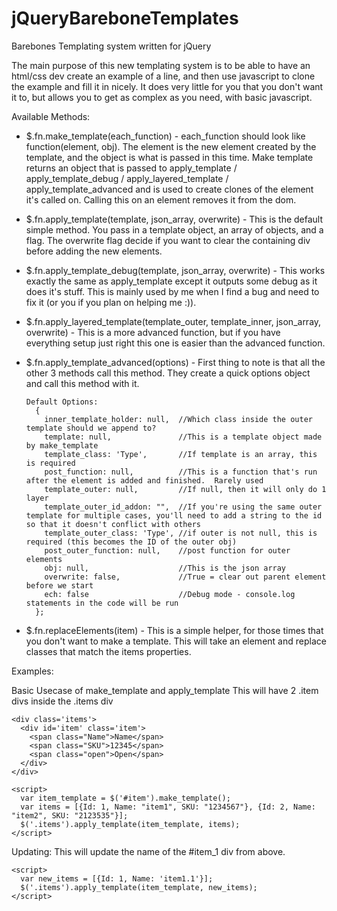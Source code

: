 jQueryBareboneTemplates
=======================

Barebones Templating system written for jQuery

The main purpose of this new templating system is to be able to have an html/css dev create an example of a line, and then use javascript to clone the example and fill it in nicely.  It does very little for you that you don't want it to, but allows you to get as complex as you need, with basic javascript.


Available Methods:
  * $.fn.make_template(each_function) - each_function should look like function(element, obj).  The element is the new element created by the template, and the object is what is passed in this time.  Make template returns an object that is passed to apply_template / apply_template_debug / apply_layered_template / apply_template_advanced and is used to create clones of the element it's called on.  Calling this on an element removes it from the dom.

  * $.fn.apply_template(template, json_array, overwrite) - This is the default simple method.  You pass in a template object, an array of objects, and a flag.  The overwrite flag decide if you want to clear the containing div before adding the new elements.

  * $.fn.apply_template_debug(template, json_array, overwrite) - This works exactly the same as apply_template except it outputs some debug as it does it's stuff.  This is mainly used by me when I find a bug and need to fix it (or you if you plan on helping me :)).

  * $.fn.apply_layered_template(template_outer, template_inner, json_array, overwrite) - This is a more advanced function, but if you have everything setup just right this one is easier than the advanced function.

  * $.fn.apply_template_advanced(options) - First thing to note is that all the other 3 methods call this method.  They create a quick options object and call this method with it.  

        Default Options:
          {
            inner_template_holder: null,  //Which class inside the outer template should we append to?
            template: null,               //This is a template object made by make_template
            template_class: 'Type',       //If template is an array, this is required
            post_function: null,          //This is a function that's run after the element is added and finished.  Rarely used
            template_outer: null,         //If null, then it will only do 1 layer
            template_outer_id_addon: "",  //If you're using the same outer template for multiple cases, you'll need to add a string to the id so that it doesn't conflict with others
            template_outer_class: 'Type', //if outer is not null, this is required (this becomes the ID of the outer obj)
            post_outer_function: null,    //post function for outer elements
            obj: null,                    //This is the json array
            overwrite: false,             //True = clear out parent element before we start
            ech: false                    //Debug mode - console.log statements in the code will be run
          };

  * $.fn.replaceElements(item) - This is a simple helper, for those times that you don't want to make a template.  This will take an element and replace classes that match the items properties.


Examples:

Basic Usecase of make_template and apply_template
This will have 2 .item divs inside the .items div

    <div class='items'>
      <div id='item' class='item'>
        <span class="Name">Name</span>
        <span class="SKU">12345</span>
        <span class="open">Open</span>
      </div>
    </div>

    <script>
      var item_template = $('#item').make_template();
      var items = [{Id: 1, Name: "item1", SKU: "1234567"}, {Id: 2, Name: "item2", SKU: "2123535"}];
      $('.items').apply_template(item_template, items);
    </script>

Updating:
This will update the name of the #item_1 div from above.

    <script>
      var new_items = [{Id: 1, Name: 'item1.1'}];
      $('.items').apply_template(item_template, new_items);
    </script>
